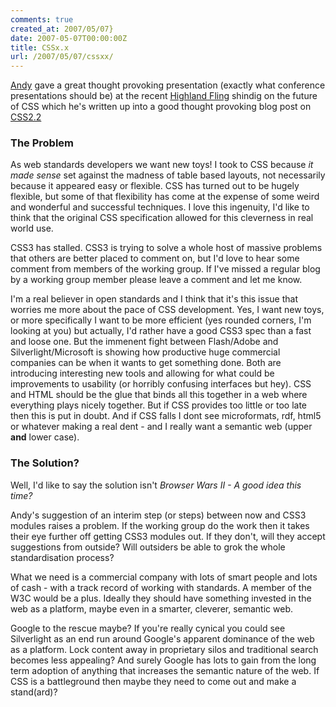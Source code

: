 ```yaml
---
comments: true
created_at: 2007/05/07}
date: 2007-05-07T00:00:00Z
title: CSSx.x
url: /2007/05/07/cssxx/
---
```


[Andy](http://andybudd.com) gave a great thought provoking presentation (exactly what conference presentations should be) at the recent [Highland Fling](http://thehighlandfling.com/2007/) shindig on the future of CSS which he's written up into a good thought provoking blog post on [CSS2.2](http://www.andybudd.com/archives/2007/05/css22/index.php)

### The Problem

As web standards developers we want new toys! I took to CSS because *it made sense* set against the madness of table based layouts, not necessarily because it appeared easy or flexible. CSS has turned out to be hugely flexible, but some of that flexibility has come at the expense of some weird and wonderful and successful techniques. I love this ingenuity, I'd like to think that the original CSS specification allowed for this cleverness in real world use.

CSS3 has stalled. CSS3 is trying to solve a whole host of massive problems that others are better placed to comment on, but I'd love to hear some comment from members of the working group. If I've missed a regular blog by a working group member please leave a comment and let me know.

I'm a real believer in open standards and I think that it's this issue that worries me more about the pace of CSS development. Yes, I want new toys, or more specifically I want to be more efficient (yes rounded corners, I'm looking at you) but actually, I'd rather have a good CSS3 spec than a fast and loose one. But the immenent fight between Flash/Adobe and Silverlight/Microsoft is showing how productive huge commercial companies can be when it wants to get something done. Both are introducing interesting new tools and allowing for what could be improvements to usability (or horribly confusing interfaces but hey). CSS and HTML should be the glue that binds all this together in a web where everything plays nicely together. But if CSS provides too little or too late then this is put in doubt. And if CSS falls I dont see microformats, rdf, html5 or whatever making a real dent - and I really want a semantic web (upper **and** lower case).

### The Solution?

Well, I'd like to say the solution isn't *Browser Wars II - A good idea this time?*

Andy's suggestion of an interim step (or steps) between now and CSS3 modules raises a problem. If the working group do the work then it takes their eye further off getting CSS3 modules out. If they don't, will they accept suggestions from outside? Will outsiders be able to grok the whole standardisation process?

What we need is a commercial company with lots of smart people and lots of cash - with a track record of working with standards. A member of the W3C would be a plus. Ideally they should have something invested in the web as a platform, maybe even in a smarter, cleverer, semantic web.

Google to the rescue maybe? If you're really cynical you could see Silverlight as an end run around Google's apparent dominance of the web as a platform. Lock content away in proprietary silos and traditional search becomes less appealing? And surely Google has lots to gain from the long term adoption of anything that increases the semantic nature of the web. If CSS is a battleground then maybe they need to come out and make a stand(ard)?

